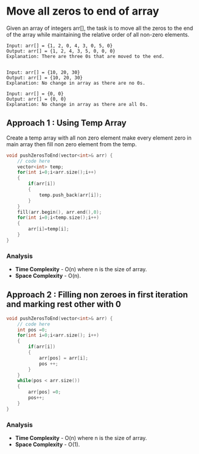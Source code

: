 # Move all zeros to end of array

Given an array of integers arr[], the task is to move all the zeros to the end of the array while maintaining the relative order of all non-zero elements.

```
Input: arr[] = {1, 2, 0, 4, 3, 0, 5, 0}
Output: arr[] = {1, 2, 4, 3, 5, 0, 0, 0}
Explanation: There are three 0s that are moved to the end.


Input: arr[] = {10, 20, 30}
Output: arr[] = {10, 20, 30}
Explanation: No change in array as there are no 0s.

Input: arr[] = {0, 0}
Output: arr[] = {0, 0}
Explanation: No change in array as there are all 0s.

```

## Approach 1 : Using Temp Array
Create a temp array with all non zero element make every element zero in main array then fill non zero element from the temp.

```cpp
void pushZerosToEnd(vector<int>& arr) {
    // code here
    vector<int> temp;
    for(int i=0;i<arr.size();i++)
    {
        if(arr[i])
        {
            temp.push_back(arr[i]);
        }
    }
    fill(arr.begin(), arr.end(),0);
    for(int i=0;i<temp.size();i++)
    {
        arr[i]=temp[i];
    }
}
```

### Analysis
- **Time Complexity** - O(n) where n is the size of array.
- **Space Complexity** - O(n).

## Approach 2 : Filling non zeroes in first iteration and marking rest other with 0

```cpp
void pushZerosToEnd(vector<int>& arr) {
    // code here
    int pos =0;
    for(int i=0;i<arr.size(); i++)
    {
        if(arr[i])
        {
            arr[pos] = arr[i];
            pos ++;
        }
    }
    while(pos < arr.size())
    {
        arr[pos] =0;
        pos++;
    }
}
```

### Analysis
- **Time Complexity** - O(n) where n is the size of array.
- **Space Complexity** - O(1).

